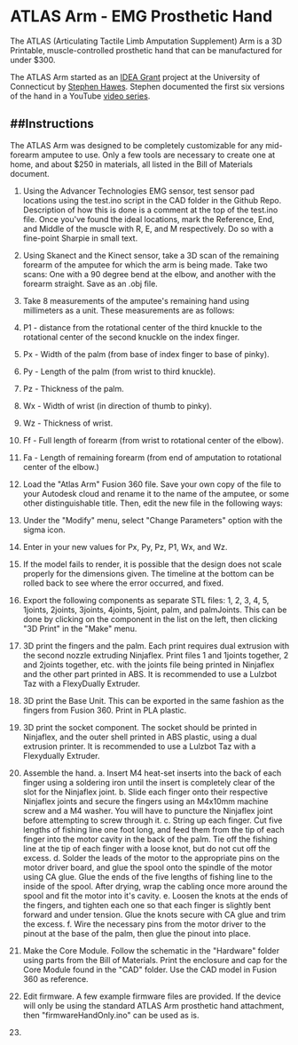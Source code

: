 # ATLAS Arm - EMG Prosthetic Hand
The ATLAS (Articulating Tactile Limb Amputation Supplement) Arm is a 3D Printable, muscle-controlled prosthetic hand that can be manufactured for under $300.

The ATLAS Arm started as an [IDEA Grant](http://ugradresearch.uconn.edu/idea/) project at the University of Connecticut by [Stephen Hawes](http://www.stephenhawes.com). Stephen documented the first six versions of the hand in a YouTube [video series](https://www.youtube.com/playlist?list=PLIeJXmcg1baLB6wgaJ4MkH0-Whnp8Us2D).

##Instructions
------
The ATLAS Arm was designed to be completely customizable for any mid-forearm amputee to use. Only a few tools are necessary to create one at home, and about $250 in materials, all listed in the Bill of Materials document.

1. Using the Advancer Technologies EMG sensor, test sensor pad locations using the test.ino script in the CAD folder in the Github Repo. Description of how this is done is a comment at the top of the test.ino file. Once you've found the ideal locations, mark the Reference, End, and Middle of the muscle with R, E, and M respectively. Do so with a fine-point Sharpie in small text.

2. Using Skanect and the Kinect sensor, take a 3D scan of the remaining forearm of the amputee for which the arm is being made. Take two scans: One with a 90 degree bend at the elbow, and another with the forearm straight. Save as an .obj file.

3. Take 8 measurements of the amputee's remaining hand using millimeters as a unit. These measurements are as follows:
  1. P1 - distance from the rotational center of the third knuckle to the rotational center of the second knuckle on the index finger.
  2. Px - Width of the palm (from base of index finger to base of pinky).
  3. Py - Length of the palm (from wrist to third knuckle).
  4. Pz - Thickness of the palm.
  5. Wx - Width of wrist (in direction of thumb to pinky).
  6. Wz - Thickness of wrist.
  7. Ff - Full length of forearm (from wrist to rotational center of the elbow).
  8. Fa - Length of remaining forearm (from end of amputation to rotational center of the elbow.)

4. Load the "Atlas Arm" Fusion 360 file. Save your own copy of the file to your Autodesk cloud and rename it to the name of the amputee, or some other distinguishable title. Then, edit the new file in the following ways:
  1. Under the "Modify" menu, select "Change Parameters" option with the sigma icon.
  2. Enter in your new values for Px, Py, Pz, P1, Wx, and Wz.
  3. If the model fails to render, it is possible that the design does not scale properly for the dimensions given. The timeline at the bottom can be rolled back to see where the error occurred, and fixed.

5. Export the following components as separate STL files: 1, 2, 3, 4, 5, 1joints, 2joints, 3joints, 4joints, 5joint, palm, and palmJoints. This can be done by clicking on the component in the list on the left, then clicking "3D Print" in the "Make" menu.

6. 3D print the fingers and the palm. Each print requires dual extrusion with the second nozzle extruding Ninjaflex. Print files 1 and 1joints together, 2 and 2joints together, etc. with the joints file being printed in Ninjaflex and the other part printed in ABS. It is recommended to use a Lulzbot Taz with a FlexyDually Extruder.

7. 3D print the Base Unit. This can be exported in the same fashion as the fingers from Fusion 360. Print in PLA plastic.

8. 3D print the socket component. The socket should be printed in Ninjaflex, and the outer shell printed in ABS plastic, using a dual extrusion printer. It is recommended to use a Lulzbot Taz with a Flexydually Extruder.

9. Assemble the hand.
    a. Insert M4 heat-set inserts into the back of each finger using a soldering iron until the insert is completely clear of the slot for the Ninjaflex joint.
    b. Slide each finger onto their respective Ninjaflex joints and secure the fingers using an M4x10mm machine screw and a M4 washer. You will have to puncture the Ninjaflex joint before attempting to screw through it.
    c. String up each finger. Cut five lengths of fishing line one foot long, and feed them from the tip of each finger into the motor cavity in the back of the palm. Tie off the fishing line at the tip of each finger with a loose knot, but do not cut off the excess.
    d. Solder the leads of the motor to the appropriate pins on the motor driver board, and glue the spool onto the spindle of the motor using CA glue. Glue the ends of the five lengths of fishing line to the inside of the spool. After drying, wrap the cabling once more around the spool and fit the motor into it's cavity.
    e. Loosen the knots at the ends of the fingers, and tighten each one so that each finger is slightly bent forward and under tension. Glue the knots secure with CA glue and trim the excess.
    f. Wire the necessary pins from the motor driver to the pinout at the base of the palm, then glue the pinout into place.

10. Make the Core Module. Follow the schematic in the "Hardware" folder using parts from the Bill of Materials. Print the enclosure and cap for the Core Module found in the "CAD" folder. Use the CAD model in Fusion 360 as reference.

11. Edit firmware. A few example firmware files are provided. If the device will only be using the standard ATLAS Arm prosthetic hand attachment, then "firmwareHandOnly.ino" can be used as is.

12. 
